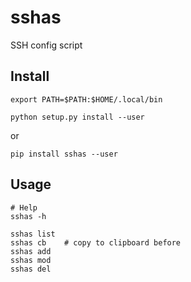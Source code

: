 # sshas

SSH config script

## Install

```
export PATH=$PATH:$HOME/.local/bin
```

```
python setup.py install --user
```

or

```
pip install sshas --user
```

## Usage

```
# Help
sshas -h

sshas list
sshas cb    # copy to clipboard before
sshas add
sshas mod
sshas del
```
